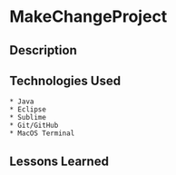 # MakeChangeProject

## Description

## Technologies Used
	* Java
	* Eclipse
	* Sublime
	* Git/GitHub
	* MacOS Terminal

## Lessons Learned
